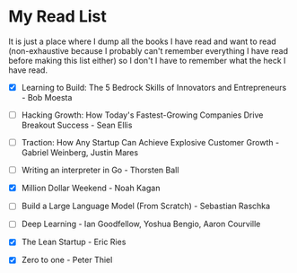 # My Read List


It is just a place where I dump all the books I have read and want to read (non-exhaustive because I probably can't remember everything I have read before making this list either) so I don't I have to remember what the heck I have read.

- [x] Learning to Build: The 5 Bedrock Skills of Innovators and Entrepreneurs - Bob Moesta
- [ ] Hacking Growth: How Today's Fastest-Growing Companies Drive Breakout Success - Sean Ellis
- [ ] Traction: How Any Startup Can Achieve Explosive Customer Growth - Gabriel Weinberg, Justin Mares
- [ ] Writing an interpreter in Go - Thorsten Ball
- [x] Million Dollar Weekend - Noah Kagan
- [ ] Build a Large Language Model (From Scratch) - Sebastian Raschka
- [ ] Deep Learning - Ian Goodfellow, Yoshua Bengio, Aaron Courville
- [x] The Lean Startup - Eric Ries
- [x] Zero to one - Peter Thiel

